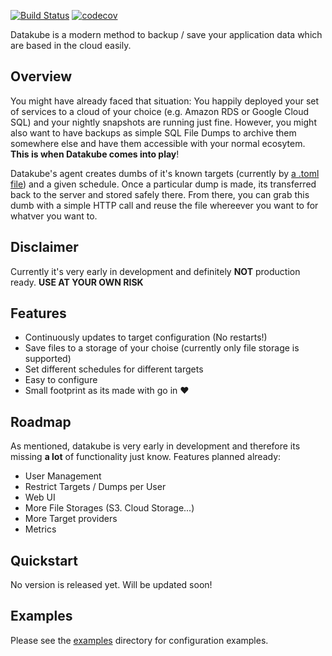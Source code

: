 [![Build Status](https://semaphoreci.com/api/v1/santode/datahamster/branches/master/badge.svg)](https://semaphoreci.com/santode/datahamster)
[![codecov](https://codecov.io/gh/SantoDE/datahamster/branch/master/graph/badge.svg)](https://codecov.io/gh/SantoDE/datahamster)

Datakube is a modern method to backup / save your application data which are based in the cloud easily.

## Overview
You might have already faced that situation: You happily deployed your set of services to a cloud of your choice 
(e.g. Amazon RDS or Google Cloud SQL) and your nightly snapshots are running just fine. However, you might also want to
have backups as simple SQL File Dumps to archive them somewhere else and have them accessible with your normal
ecosytem. **This is when Datakube comes into play**!

Datakube's agent creates dumbs of it's known targets (currently by [a .toml file](./examples/targets.toml))
and a given schedule. Once a particular dump is made, its transferred back to the server and stored safely there. From
there, you can grab this dumb with a simple HTTP call and reuse the file whereever you want to for whatver
you want to.

## Disclaimer
Currently it's very early in development and definitely **NOT** production ready. **USE AT YOUR OWN RISK**

## Features
- Continuously updates to target configuration (No restarts!)
- Save files to a storage of your choise (currently only file storage is supported)
- Set different schedules for different targets
- Easy to configure
- Small footprint as its made with go in :heart:

## Roadmap
As mentioned, datakube is very early in development and therefore its missing **a lot** of functionality just
know. Features planned already:

- User Management
- Restrict Targets / Dumps per User
- Web UI
- More File Storages (S3. Cloud Storage...)
- More Target providers
- Metrics

## Quickstart
No version is released yet. Will be updated soon!

## Examples
Please see the [examples](./examples) directory for configuration examples.